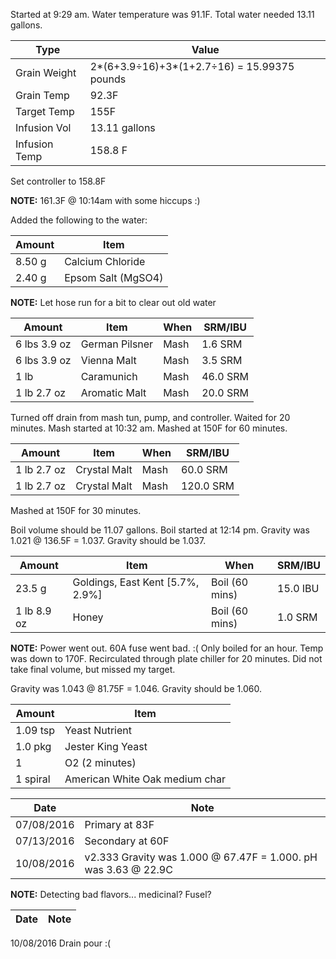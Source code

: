 Started at 9:29 am. Water temperature was 91.1F. Total water needed 13.11 gallons.

Type | Value
--- | ---
Grain Weight | 2*(6+3.9÷16)+3*(1+2.7÷16) = 15.99375 pounds
Grain Temp | 92.3F
Target Temp | 155F
Infusion Vol | 13.11 gallons
Infusion Temp | 158.8 F

Set controller to 158.8F

**NOTE:** 161.3F @ 10:14am with some hiccups :)

Added the following to the water:

Amount | Item
--- | ---
8.50 g | Calcium Chloride
2.40 g | Epsom Salt (MgSO4)

**NOTE:** Let hose run for a bit to clear out old water

Amount | Item | When | SRM/IBU
--- | --- | --- | ---
6 lbs 3.9 oz | German Pilsner | Mash | 1.6 SRM
6 lbs 3.9 oz | Vienna Malt | Mash | 3.5 SRM
1 lb | Caramunich | Mash | 46.0 SRM
1 lb 2.7 oz | Aromatic Malt | Mash | 20.0 SRM

Turned off drain from mash tun, pump, and controller. Waited for 20 minutes.
Mash started at 10:32 am.  Mashed at 150F for 60 minutes.

Amount | Item | When | SRM/IBU
--- | --- | --- | ---
1 lb 2.7 oz | Crystal Malt | Mash | 60.0 SRM
1 lb 2.7 oz | Crystal Malt | Mash | 120.0 SRM

Mashed at 150F for 30 minutes.

Boil volume should be 11.07 gallons. Boil started at 12:14 pm.
Gravity was 1.021 @ 136.5F = 1.037.  Gravity should be 1.037.

Amount | Item | When | SRM/IBU
--- | --- | --- | ---
23.5 g | Goldings, East Kent [5.7%, 2.9%] | Boil (60 mins) | 15.0 IBU
1 lb 8.9 oz | Honey | Boil (60 mins) | 1.0 SRM

**NOTE:** Power went out. 60A fuse went bad. :(  Only boiled for an hour. Temp was down to 170F. Recirculated through plate chiller for 20 minutes.  Did not take final volume, but missed my target.

Gravity was 1.043 @ 81.75F = 1.046. Gravity should be 1.060.

Amount | Item
--- | ---
1.09 tsp | Yeast Nutrient
1.0 pkg | Jester King Yeast
1 | O2 (2 minutes)
1 spiral | American White Oak medium char

Date | Note
--- | ---
07/08/2016 | Primary at 83F
07/13/2016 | Secondary at 60F
10/08/2016 | v2.333 Gravity was 1.000 @ 67.47F = 1.000. pH was 3.63 @ 22.9C

**NOTE:** Detecting bad flavors... medicinal? Fusel?

Date | Note
--- | ---
10/08/2016 Drain pour :(

